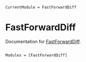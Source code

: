 ```@meta
CurrentModule = FastForwardDiff
```

# FastForwardDiff

Documentation for [FastForwardDiff](https://github.com/gerlero/FastForwardDiff.jl).

```@index
```

```@autodocs
Modules = [FastForwardDiff]
```
